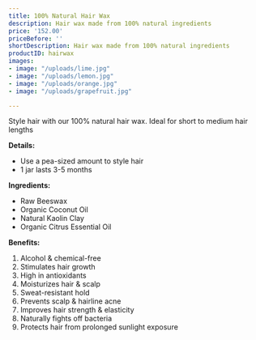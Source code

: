 ```yaml
---
title: 100% Natural Hair Wax
description: Hair wax made from 100% natural ingredients
price: '152.00'
priceBefore: ''
shortDescription: Hair wax made from 100% natural ingredients
productID: hairwax
images:
- image: "/uploads/lime.jpg"
- image: "/uploads/lemon.jpg"
- image: "/uploads/orange.jpg"
- image: "/uploads/grapefruit.jpg"

---
```

Style hair with our 100% natural hair wax. Ideal for short to medium hair lengths

**Details:**

* Use a pea-sized amount to style hair
* 1 jar lasts 3-5 months

**Ingredients:**

* Raw Beeswax
* Organic Coconut Oil
* Natural Kaolin Clay
* Organic Citrus Essential Oil

**Benefits:**

1. Alcohol & chemical-free
2. Stimulates hair growth
3. High in antioxidants
4. Moisturizes hair & scalp
5. Sweat-resistant hold
6. Prevents scalp & hairline acne
7. Improves hair strength & elasticity
8. Naturally fights off bacteria
9. Protects hair from prolonged sunlight exposure
